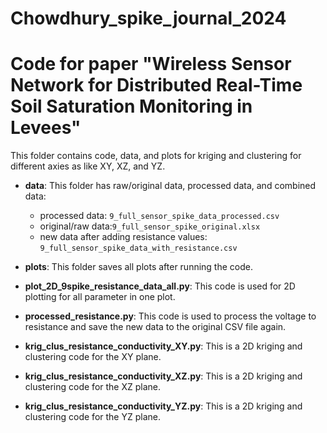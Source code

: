 # Chowdhury_spike_journal_2024
# Code for paper "Wireless Sensor Network for Distributed Real-Time Soil Saturation Monitoring in Levees"
This folder contains code, data, and plots for kriging and clustering for different axies as like XY, XZ, and YZ.

* **data**: This folder has raw/original data, processed data, and combined data:
  * processed data: `9_full_sensor_spike_data_processed.csv`
  * original/raw data:`9_full_sensor_spike_original.xlsx`
  * new data after adding resistance values: `9_full_sensor_spike_data_with_resistance.csv`


* **plots**: This folder saves all plots after running the code.

* **plot_2D_9spike_resistance_data_all.py**: This code is used for 2D plotting for all parameter in one plot.
* **processed_resistance.py**: This code is used to process the voltage to resistance and save the new data to the original CSV file again.
* **krig_clus_resistance_conductivity_XY.py**: This is a 2D kriging and clustering code for the XY plane.
* **krig_clus_resistance_conductivity_XZ.py**: This is a 2D kriging and clustering code for the XZ plane.
* **krig_clus_resistance_conductivity_YZ.py**: This is a 2D kriging and clustering code for the YZ plane.

